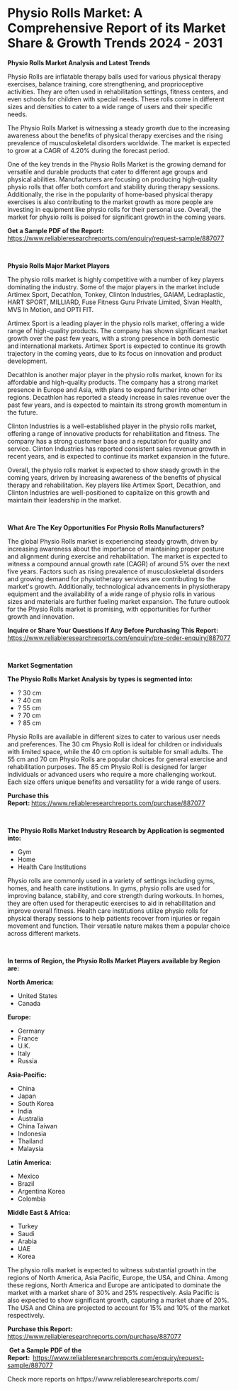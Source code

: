 <p><h1>Physio Rolls Market: A Comprehensive Report of its Market Share & Growth Trends 2024 - 2031</h1></p><p><strong>Physio Rolls Market Analysis and Latest Trends</strong></p>
<p><p>Physio Rolls are inflatable therapy balls used for various physical therapy exercises, balance training, core strengthening, and proprioceptive activities. They are often used in rehabilitation settings, fitness centers, and even schools for children with special needs. These rolls come in different sizes and densities to cater to a wide range of users and their specific needs.</p><p>The Physio Rolls Market is witnessing a steady growth due to the increasing awareness about the benefits of physical therapy exercises and the rising prevalence of musculoskeletal disorders worldwide. The market is expected to grow at a CAGR of 4.20% during the forecast period.</p><p>One of the key trends in the Physio Rolls Market is the growing demand for versatile and durable products that cater to different age groups and physical abilities. Manufacturers are focusing on producing high-quality physio rolls that offer both comfort and stability during therapy sessions. Additionally, the rise in the popularity of home-based physical therapy exercises is also contributing to the market growth as more people are investing in equipment like physio rolls for their personal use. Overall, the market for physio rolls is poised for significant growth in the coming years.</p></p>
<p><strong>Get a Sample PDF of the Report:&nbsp;</strong> <a href="https://www.reliableresearchreports.com/enquiry/request-sample/887077">https://www.reliableresearchreports.com/enquiry/request-sample/887077</a></p>
<p>&nbsp;</p>
<p><strong>Physio Rolls Major Market Players</strong></p>
<p><p>The physio rolls market is highly competitive with a number of key players dominating the industry. Some of the major players in the market include Artimex Sport, Decathlon, Tonkey, Clinton Industries, GAIAM, Ledraplastic, HART SPORT, MILLIARD, Fuse Fitness Guru Private Limited, Sivan Health, MVS In Motion, and OPTI FIT.</p><p>Artimex Sport is a leading player in the physio rolls market, offering a wide range of high-quality products. The company has shown significant market growth over the past few years, with a strong presence in both domestic and international markets. Artimex Sport is expected to continue its growth trajectory in the coming years, due to its focus on innovation and product development.</p><p>Decathlon is another major player in the physio rolls market, known for its affordable and high-quality products. The company has a strong market presence in Europe and Asia, with plans to expand further into other regions. Decathlon has reported a steady increase in sales revenue over the past few years, and is expected to maintain its strong growth momentum in the future.</p><p>Clinton Industries is a well-established player in the physio rolls market, offering a range of innovative products for rehabilitation and fitness. The company has a strong customer base and a reputation for quality and service. Clinton Industries has reported consistent sales revenue growth in recent years, and is expected to continue its market expansion in the future.</p><p>Overall, the physio rolls market is expected to show steady growth in the coming years, driven by increasing awareness of the benefits of physical therapy and rehabilitation. Key players like Artimex Sport, Decathlon, and Clinton Industries are well-positioned to capitalize on this growth and maintain their leadership in the market.</p></p>
<p>&nbsp;</p>
<p><strong>What Are The Key Opportunities For Physio Rolls Manufacturers?</strong></p>
<p><p>The global Physio Rolls market is experiencing steady growth, driven by increasing awareness about the importance of maintaining proper posture and alignment during exercise and rehabilitation. The market is expected to witness a compound annual growth rate (CAGR) of around 5% over the next five years. Factors such as rising prevalence of musculoskeletal disorders and growing demand for physiotherapy services are contributing to the market's growth. Additionally, technological advancements in physiotherapy equipment and the availability of a wide range of physio rolls in various sizes and materials are further fueling market expansion. The future outlook for the Physio Rolls market is promising, with opportunities for further growth and innovation.</p></p>
<p><strong>Inquire or Share Your Questions If Any Before Purchasing This Report:</strong> <a href="https://www.reliableresearchreports.com/enquiry/pre-order-enquiry/887077">https://www.reliableresearchreports.com/enquiry/pre-order-enquiry/887077</a></p>
<p>&nbsp;</p>
<p><strong>Market Segmentation</strong></p>
<p><strong>The Physio Rolls Market Analysis by types is segmented into:</strong></p>
<p><ul><li>? 30 cm</li><li>? 40 cm</li><li>? 55 cm</li><li>? 70 cm</li><li>? 85 cm</li></ul></p>
<p><p>Physio Rolls are available in different sizes to cater to various user needs and preferences. The 30 cm Physio Roll is ideal for children or individuals with limited space, while the 40 cm option is suitable for small adults. The 55 cm and 70 cm Physio Rolls are popular choices for general exercise and rehabilitation purposes. The 85 cm Physio Roll is designed for larger individuals or advanced users who require a more challenging workout. Each size offers unique benefits and versatility for a wide range of users.</p></p>
<p><strong>Purchase this Report:&nbsp;</strong><a href="https://www.reliableresearchreports.com/purchase/887077">https://www.reliableresearchreports.com/purchase/887077</a></p>
<p>&nbsp;</p>
<p><strong>The Physio Rolls Market Industry Research by Application is segmented into:</strong></p>
<p><ul><li>Gym</li><li>Home</li><li>Health Care Institutions</li></ul></p>
<p><p>Physio rolls are commonly used in a variety of settings including gyms, homes, and health care institutions. In gyms, physio rolls are used for improving balance, stability, and core strength during workouts. In homes, they are often used for therapeutic exercises to aid in rehabilitation and improve overall fitness. Health care institutions utilize physio rolls for physical therapy sessions to help patients recover from injuries or regain movement and function. Their versatile nature makes them a popular choice across different markets.</p></p>
<p>&nbsp;</p>
<p><strong>In terms of Region, the Physio Rolls Market Players available by Region are:</strong></p>
<p>
    <p> <strong> North America: </strong>
        <ul>
            <li>United States</li>
            <li>Canada</li>
        </ul>
        </p> 
    <p> <strong> Europe: </strong>
        <ul>
            <li>Germany</li>
            <li>France</li>
            <li>U.K.</li>
            <li>Italy</li>
            <li>Russia</li>
        </ul>
        </p> 
    <p> <strong> Asia-Pacific: </strong>
        <ul>
            <li>China</li>
            <li>Japan</li>
            <li>South Korea</li>
            <li>India</li>
            <li>Australia</li>
            <li>China Taiwan</li>
            <li>Indonesia</li>
            <li>Thailand</li>
            <li>Malaysia</li>
        </ul>
        </p> 
    <p> <strong> Latin America: </strong>
        <ul>
            <li>Mexico</li>
            <li>Brazil</li>
            <li>Argentina Korea</li>
            <li>Colombia</li>
        </ul>
        </p> 
    <p> <strong> Middle East & Africa: </strong>
        <ul>
            <li>Turkey</li>
            <li>Saudi</li>
            <li>Arabia</li>
            <li>UAE</li>
            <li>Korea</li>
        </ul>
    </p>
    </p>
<p><p>The physio rolls market is expected to witness substantial growth in the regions of North America, Asia Pacific, Europe, the USA, and China. Among these regions, North America and Europe are anticipated to dominate the market with a market share of 30% and 25% respectively. Asia Pacific is also expected to show significant growth, capturing a market share of 20%. The USA and China are projected to account for 15% and 10% of the market respectively.</p></p>
<p><strong>Purchase this Report: </strong><a href="https://www.reliableresearchreports.com/purchase/887077">https://www.reliableresearchreports.com/purchase/887077</a></p>
<p>&nbsp;<strong>Get a Sample PDF of the Report:&nbsp;&nbsp;</strong><a href="https://www.reliableresearchreports.com/enquiry/request-sample/887077">https://www.reliableresearchreports.com/enquiry/request-sample/887077</a></p>
<p><strong></strong></p>
<p>Check more reports on https://www.reliableresearchreports.com/</p>